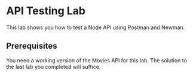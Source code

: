 # API Testing Lab

This lab shows you how to test a Node API using Postman and Newman.

## Prerequisites

You need a working version of the Movies API for this lab. The solution to the last lab you completed will suffice.